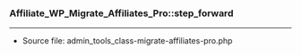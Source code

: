 ### Affiliate_WP_Migrate_Affiliates_Pro::step_forward

----

- Source file: admin_tools_class-migrate-affiliates-pro.php